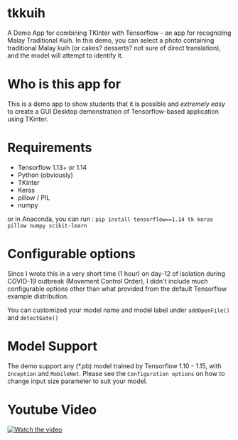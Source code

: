 # tkkuih
A Demo App for combining TKInter with Tensorflow - an app for recognizing Malay Traditional Kuih.
In this demo, you can select a photo containing traditional Malay kuih (or cakes? desserts? not sure of direct translation), and the model will attempt to identify it.


# Who is this app for
This is a demo app to show students that it is possible and _extremely easy_ to create a GUI Desktop demonstration of Tensorflow-based application using TKinter. 


# Requirements
- Tensorflow 1.13+ or 1.14
- Python (obviously)
- TKinter
- Keras
- pillow / PIL
- numpy

or in Anaconda, you can run :
`pip install tensorflow==1.14 tk keras pillow numpy scikit-learn`


# Configurable options
Since I wrote this in  a very short time (1 hour) on day-12 of isolation during COVID-19 outbreak (Movement Control Order), I didn't include much configurable options other than what provided from the default Tensorflow example distribution.

You can customized your model name and model label under `addOpenFile()` and `detectGate()`

# Model Support
The demo support any (*.pb) model trained by Tensorflow 1.10 - 1.15, with `Inception` and `MobileNet`. Please see the `Configuration options` on how to change input size parameter to suit your model.

# Youtube Video
[![Watch the video](https://img.youtube.com/vi/PeMikTXzs1s/maxresdefault.jpg)](https://youtu.be/PeMikTXzs1s)




